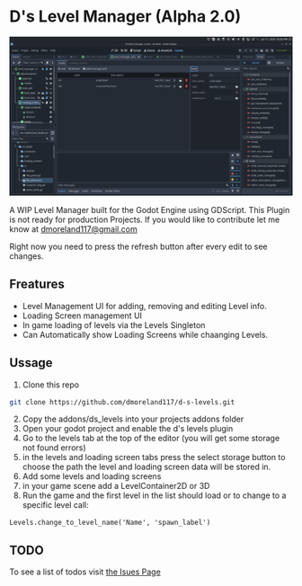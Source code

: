 
# D's Level Manager (Alpha 2.0)
![Level Manager UI](screenshots/level_manager_screen.png)

A WIP Level Manager built for the Godot Engine using GDScript. This Plugin is not ready for production Projects. If you would like to contribute let me know at dmoreland117@gmail.com

Right now you need to press the refresh button after every edit to see changes.

## Freatures
* Level Management UI for adding, removing and editing Level info.
* Loading Screen management UI
* In game loading of levels via the Levels Singleton
* Can Automatically show Loading Screens while chaanging Levels.

## Ussage
1. Clone this repo
```bash
git clone https://github.com/dmoreland117/d-s-levels.git
```
2. Copy the addons/ds_levels into your projects addons folder
3. Open your godot project and enable the d's levels plugin
4. Go to the levels tab at the top of the editor (you will get some storage not found errors)
5. in the levels and loading screen tabs press the select storage button to choose the path the level and loading screen data will be stored in.
6. Add some levels and loading screens
7. in your game scene add a LevelContainer2D or 3D
8. Run the game and the first level in the list should load or to change to a specific level call:
```gdscript
Levels.change_to_level_name('Name', 'spawn_label')
```

## TODO
To see a list of todos visit [the Isues Page](https://github.com/dmoreland117/d-s-levels/issues)
